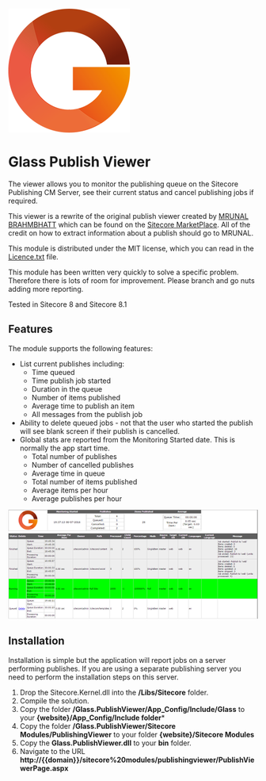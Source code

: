 ﻿
![](logo-250.png)

# Glass Publish Viewer


The viewer allows you to monitor the publishing queue on the Sitecore Publishing CM Server, see their current status and
cancel publishing jobs if required.

This viewer is a rewrite of the original publish viewer created by
 [MRUNAL BRAHMBHATT](https://profile.sitecore.net/Profile.aspx?userId=2LyDNXKnWsyhSS8dDFuWb0KKp-6EKdt4jMhtl52LMyc%3d)
which can be found on the [Sitecore MarketPlace](https://marketplace.sitecore.net/en/Modules/P/Publish_Viewer.aspx). 
All of the credit on how to extract information about a publish should go to MRUNAL.

This module is distributed under the MIT license, which you can read in the [Licence.txt](Licence.txt) file.

This module has been written very quickly to solve a specific problem. Therefore there is lots of room for improvement.
Please branch and go nuts adding more reporting.

Tested in Sitecore 8 and Sitecore 8.1

## Features
The module supports the following features:

* List current publishes including:
  * Time queued
  * Time publish job started
  * Duration in the queue
  * Number of items published
  * Average time to publish an item
  * All messages from the publish job
 * Ability to delete queued jobs - not that the user who started the publish will see blank screen if their publish is cancelled.
 * Global stats are reported from the Monitoring Started date. This is normally the app start time.
   * Total number of publishes 
   * Number of cancelled publishes
   * Average time in queue
   * Total number of items published
   * Average items per hour
   * Average publishes per hour
   
![](Screenshot.png)

## Installation

Installation is simple but the application will report jobs on a server performing publishes. If you are using 
a separate publishing server you need to perform the installation steps on this server.

1. Drop the Sitecore.Kernel.dll into the **/Libs/Sitecore** folder.
2. Compile the solution.
3. Copy the folder **/Glass.PublishViewer/App_Config/Include/Glass** to your **{website}/App_Config/Include folder***
4. Copy the folder **/Glass.PublishViewer/Sitecore Modules/PublishingViewer** to your folder **{website}/Sitecore Modules**
5. Copy the **Glass.PublishViewer.dll** to your **bin** folder.
6. Navigate to the URL **http://{{domain}}/sitecore%20modules/publishingviewer/PublishViewerPage.aspx**
